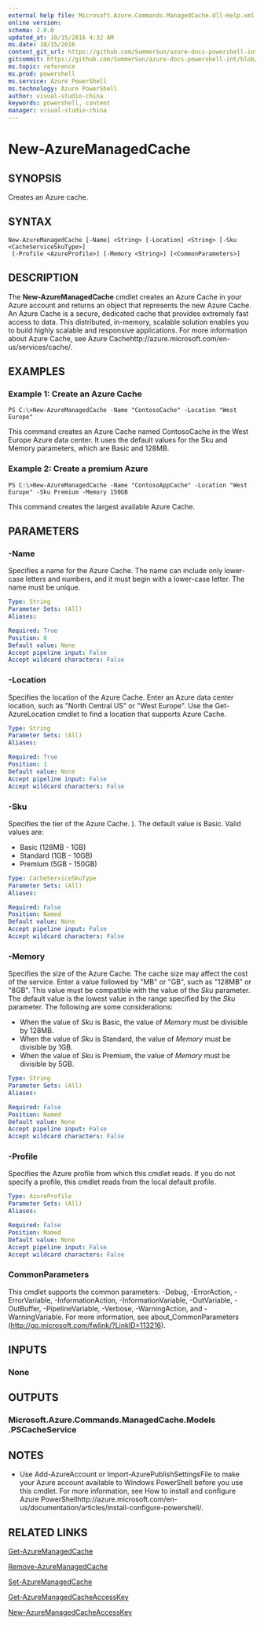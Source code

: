 ```yaml
---
external help file: Microsoft.Azure.Commands.ManagedCache.dll-Help.xml
online version: 
schema: 2.0.0
updated_at: 10/15/2016 4:32 AM
ms.date: 10/15/2016
content_git_url: https://github.com/SummerSun/azure-docs-powershell-int/blob/master/azureps-cmdlets-docs/ServiceManagement/Azure.ManagedCache/v0.9.8/CmdletMDs/New-AzureManagedCache.md
gitcommit: https://github.com/SummerSun/azure-docs-powershell-int/blob/1bfd8e268acfc1799ad3f17c5a982578f54443cf/azureps-cmdlets-docs/ServiceManagement/Azure.ManagedCache/v0.9.8/CmdletMDs/New-AzureManagedCache.md
ms.topic: reference
ms.prod: powershell
ms.service: Azure PowerShell
ms.technology: Azure PowerShell
author: visual-studio-china
keywords: powershell, content
manager: visual-studio-china
---
```


# New-AzureManagedCache

## SYNOPSIS
Creates an Azure cache.

## SYNTAX

```
New-AzureManagedCache [-Name] <String> [-Location] <String> [-Sku <CacheServiceSkuType>]
 [-Profile <AzureProfile>] [-Memory <String>] [<CommonParameters>]
```

## DESCRIPTION
The **New-AzureManagedCache** cmdlet creates an Azure Cache in your Azure account and returns an object that represents the new Azure Cache.
An Azure Cache is a secure, dedicated cache that provides extremely fast access to data.
This distributed, in-memory, scalable solution enables you to build highly scalable and responsive applications.
For more information about Azure Cache, see Azure Cachehttp://azure.microsoft.com/en-us/services/cache/.

## EXAMPLES

### Example 1: Create an Azure Cache
```
PS C:\>New-AzureManagedCache -Name "ContosoCache" -Location "West Europe"
```

This command creates an Azure Cache named ContosoCache in the West Europe Azure data center.
It uses the default values for the Sku and Memory parameters, which are Basic and 128MB.

### Example 2: Create a premium Azure
```
PS C:\>New-AzureManagedCache -Name "ContosoAppCache" -Location "West Europe" -Sku Premium -Memory 150GB
```

This command creates the largest available Azure Cache.

## PARAMETERS

### -Name
Specifies a name for the Azure Cache.
The name can include only lower-case letters and numbers, and it must begin with a lower-case letter.
The name must be unique.

```yaml
Type: String
Parameter Sets: (All)
Aliases: 

Required: True
Position: 0
Default value: None
Accept pipeline input: False
Accept wildcard characters: False
```

### -Location
Specifies the location of the Azure Cache.
Enter an Azure data center location, such as "North Central US" or "West Europe".
Use the Get-AzureLocation cmdlet to find a location that supports Azure Cache.

```yaml
Type: String
Parameter Sets: (All)
Aliases: 

Required: True
Position: 1
Default value: None
Accept pipeline input: False
Accept wildcard characters: False
```

### -Sku
Specifies the tier of the Azure Cache.
).
The default value is Basic.
Valid values are: 

- Basic (128MB - 1GB) 
- Standard (1GB - 10GB) 
- Premium (5GB - 150GB)

```yaml
Type: CacheServiceSkuType
Parameter Sets: (All)
Aliases: 

Required: False
Position: Named
Default value: None
Accept pipeline input: False
Accept wildcard characters: False
```

### -Memory
Specifies the size of the Azure Cache.
The cache size may affect the cost of the service.
Enter a value followed by "MB" or "GB", such as "128MB" or "8GB".
This value must be compatible with the value of the *Sku* parameter.
The default value is the lowest value in the range specified by the *Sku* parameter.
The following are some considerations:

- When the value of *Sku* is Basic, the value of *Memory* must be divisible by 128MB. 
- When the value of *Sku* is Standard, the value of *Memory* must be divisible by 1GB. 
- When the value of *Sku* is Premium, the value of *Memory* must be divisible by 5GB.

```yaml
Type: String
Parameter Sets: (All)
Aliases: 

Required: False
Position: Named
Default value: None
Accept pipeline input: False
Accept wildcard characters: False
```

### -Profile
Specifies the Azure profile from which this cmdlet reads.
If you do not specify a profile, this cmdlet reads from the local default profile.

```yaml
Type: AzureProfile
Parameter Sets: (All)
Aliases: 

Required: False
Position: Named
Default value: None
Accept pipeline input: False
Accept wildcard characters: False
```

### CommonParameters
This cmdlet supports the common parameters: -Debug, -ErrorAction, -ErrorVariable, -InformationAction, -InformationVariable, -OutVariable, -OutBuffer, -PipelineVariable, -Verbose, -WarningAction, and -WarningVariable. For more information, see about_CommonParameters (http://go.microsoft.com/fwlink/?LinkID=113216).

## INPUTS

### None

## OUTPUTS

### Microsoft.Azure.Commands.ManagedCache.Models .PSCacheService

## NOTES
* Use Add-AzureAccount or Import-AzurePublishSettingsFile to make your Azure account available to Windows PowerShell before you use this cmdlet. For more information, see How to install and configure Azure PowerShellhttp://azure.microsoft.com/en-us/documentation/articles/install-configure-powershell/.

## RELATED LINKS

[Get-AzureManagedCache](.\Get-AzureManagedCache.md)

[Remove-AzureManagedCache](.\Remove-AzureManagedCache.md)

[Set-AzureManagedCache](.\Set-AzureManagedCache.md)

[Get-AzureManagedCacheAccessKey](.\Get-AzureManagedCacheAccessKey.md)

[New-AzureManagedCacheAccessKey](.\New-AzureManagedCacheAccessKey.md)

